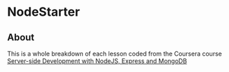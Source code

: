 # NodeStarter
## About
This is a whole breakdown of each lesson coded from the Coursera course [Server-side Development with NodeJS, Express and MongoDB](https://www.coursera.org/learn/server-side-nodejs)
